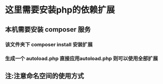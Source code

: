 # 这里需要安装php的依赖扩展
## 本机需要安装 composer 服务
### 该文件夹下 composer install 安装扩展

### 生成一个 autoload.php 直接应用autoload.php 则可以使用全部扩展

## 注:注意命名空间的使用方式
